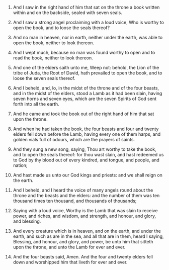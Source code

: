 1. And I saw in the right hand of him that sat on the throne a book
written within and on the backside, sealed with seven seals.

2. And I saw a strong angel proclaiming with a loud voice, Who is
worthy to open the book, and to loose the seals thereof?

3. And no
man in heaven, nor in earth, neither under the earth, was able to open
the book, neither to look thereon.

4. And I wept much, because no man was found worthy to open and to
read the book, neither to look thereon.

5. And one of the elders saith unto me, Weep not: behold, the Lion of
the tribe of Juda, the Root of David, hath prevailed to open the book,
and to loose the seven seals thereof.

6. And I beheld, and, lo, in the midst of the throne and of the four
beasts, and in the midst of the elders, stood a Lamb as it had been
slain, having seven horns and seven eyes, which are the seven Spirits
of God sent forth into all the earth.

7. And he came and took the book out of the right hand of him that
sat upon the throne.

8. And when he had taken the book, the four beasts and four and
twenty elders fell down before the Lamb, having every one of them
harps, and golden vials full of odours, which are the prayers of
saints.

9. And they sung a new song, saying, Thou art worthy to take the
book, and to open the seals thereof: for thou wast slain, and hast
redeemed us to God by thy blood out of every kindred, and tongue, and
people, and nation;

10. And hast made us unto our God kings and
priests: and we shall reign on the earth.

11. And I beheld, and I heard the voice of many angels round about
the throne and the beasts and the elders: and the number of them was
ten thousand times ten thousand, and thousands of thousands;

12. Saying with a loud voice, Worthy is the Lamb that was slain to receive
power, and riches, and wisdom, and strength, and honour, and glory,
and blessing.

13. And every creature which is in heaven, and on the earth, and
under the earth, and such as are in the sea, and all that are in them,
heard I saying, Blessing, and honour, and glory, and power, be unto
him that sitteth upon the throne, and unto the Lamb for ever and ever.

14. And the four beasts said, Amen. And the four and twenty elders
fell down and worshipped him that liveth for ever and ever.